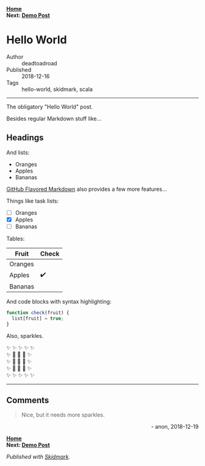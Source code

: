 **[Home](/readme.md#readme)**<br/>
**Next: [Demo Post](/posts/2018/12/demo-post/readme.md#readme)**

# Hello World

<dl>
  <dt>Author</dt>
  <dd>deadtoadroad</dd>
  <dt>Published</dt>
  <dd>2018-12-16</dd>
  <dt>Tags</dt>
  <dd>hello-world, skidmark, scala</dd>
</dl>

<hr/>

The obligatory "Hello World" post.

Besides regular Markdown stuff like...

## Headings

And lists:

* Oranges
* Apples
* Bananas

[GitHub Flavored Markdown](https://guides.github.com/features/mastering-markdown/#GitHub-flavored-markdown) also provides a few more features...

Things like task lists:

* [ ] Oranges
* [x] Apples
* [ ] Bananas

Tables:

Fruit | Check
----- | -----
Oranges |
Apples | :heavy_check_mark:
Bananas |

And code blocks with syntax highlighting:

```JavaScript
function check(fruit) {
  list[fruit] = true;
}
```

Also, sparkles.

:sparkles: :sparkles: :sparkles: :sparkles: :sparkles:<br/>
:sparkles: :rainbow: :rainbow: :rainbow: :sparkles:<br/>
:sparkles: :rainbow: :unicorn: :rainbow: :sparkles:<br/>
:sparkles: :rainbow: :rainbow: :rainbow: :sparkles:<br/>
:sparkles: :sparkles: :sparkles: :sparkles: :sparkles:


<hr/>

## Comments

> Nice, but it needs more sparkles.

<p align="right">
  - anon, 2018-12-19
</p>

**[Home](/readme.md#readme)**<br/>
**Next: [Demo Post](/posts/2018/12/demo-post/readme.md#readme)**

*Published with [Skidmark](https://github.com/deadtoadroad/skidmark#readme).*
